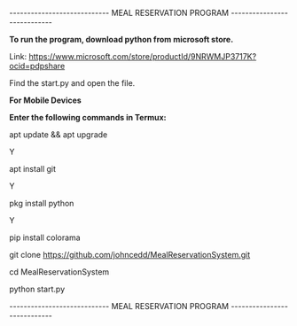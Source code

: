 ---------------------------- MEAL RESERVATION PROGRAM ----------------------------

**To run the program, download python from microsoft store.**

Link: https://www.microsoft.com/store/productId/9NRWMJP3717K?ocid=pdpshare

Find the start.py and open the file.

**For Mobile Devices**

**Enter the following commands in Termux:**

apt update && apt upgrade

Y

apt install git

Y

pkg install python

Y

pip install colorama

git clone https://github.com/johncedd/MealReservationSystem.git

cd MealReservationSystem

python start.py

---------------------------- MEAL RESERVATION PROGRAM ----------------------------
